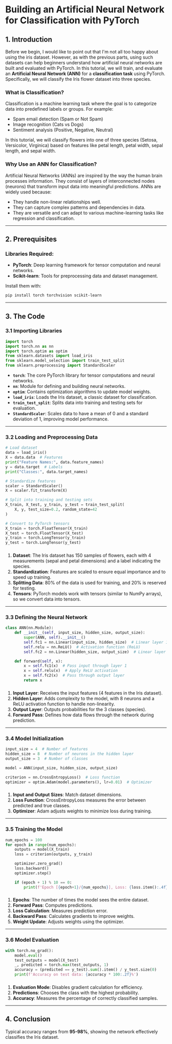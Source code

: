 # Building an Artificial Neural Network for Classification with PyTorch

## 1. Introduction
Before we begin, I would like to point out that I'm not all too happy about  using the iris dataset. However, as with the previous parts, using such datasets can help beginners understand how artificial neural networks are built and evaluated with PyTorch. In this tutorial, we will train, and evaluate an **Artificial Neural Network (ANN)** for a **classification task** using PyTorch. Specifically, we will classify the Iris flower dataset into three species.

### What is Classification?
Classification is a machine learning task where the goal is to categorize data into predefined labels or groups. For example:
- Spam email detection (Spam or Not Spam)
- Image recognition (Cats vs Dogs)
- Sentiment analysis (Positive, Negative, Neutral)

In this tutorial, we will classify flowers into one of three species (Setosa, Versicolor, Virginica) based on features like petal length, petal width, sepal length, and sepal width.

### Why Use an ANN for Classification?
Artificial Neural Networks (ANNs) are inspired by the way the human brain processes information. They consist of layers of interconnected nodes (neurons) that transform input data into meaningful predictions. ANNs are widely used because:
- They handle non-linear relationships well.
- They can capture complex patterns and dependencies in data.
- They are versatile and can adapt to various machine-learning tasks like regression and classification.

---

## 2. Prerequisites
### Libraries Required:
- **PyTorch**: Deep learning framework for tensor computation and neural networks.
- **Scikit-learn**: Tools for preprocessing data and dataset management.

Install them with:
```bash
pip install torch torchvision scikit-learn
```

---

## 3. The Code

### 3.1 Importing Libraries
```python
import torch  
import torch.nn as nn  
import torch.optim as optim  
from sklearn.datasets import load_iris  
from sklearn.model_selection import train_test_split  
from sklearn.preprocessing import StandardScaler  
```
- **`torch`**: The core PyTorch library for tensor computations and neural networks.
- **`nn`**: Module for defining and building neural networks.
- **`optim`**: Contains optimization algorithms to update model weights.
- **`load_iris`**: Loads the Iris dataset, a classic dataset for classification.
- **`train_test_split`**: Splits data into training and testing sets for evaluation.
- **`StandardScaler`**: Scales data to have a mean of 0 and a standard deviation of 1, improving model performance.

---

### 3.2 Loading and Preprocessing Data
```python
# Load dataset
data = load_iris()  
X = data.data  # Features
print("Feature Names:", data.feature_names)
y = data.target  # Labels
print("Classes:", data.target_names)

# Standardize features
scaler = StandardScaler()  
X = scaler.fit_transform(X)

# Split into training and testing sets
X_train, X_test, y_train, y_test = train_test_split(
    X, y, test_size=0.2, random_state=42
)

# Convert to PyTorch tensors
X_train = torch.FloatTensor(X_train)  
X_test = torch.FloatTensor(X_test)  
y_train = torch.LongTensor(y_train)  
y_test = torch.LongTensor(y_test) 
```
### 
1. **Dataset**: The Iris dataset has 150 samples of flowers, each with 4 measurements (sepal and petal dimensions) and a label indicating the species.
2. **Standardization**: Features are scaled to ensure equal importance and to speed up training.
3. **Splitting Data**: 80% of the data is used for training, and 20% is reserved for testing.
4. **Tensors**: PyTorch models work with tensors (similar to NumPy arrays), so we convert data into tensors.

---

### 3.3 Defining the Neural Network
```python
class ANN(nn.Module):  
    def __init__(self, input_size, hidden_size, output_size):  
        super(ANN, self).__init__()  
        self.fc1 = nn.Linear(input_size, hidden_size)  # Linear layer 1
        self.relu = nn.ReLU()  # Activation function (ReLU)
        self.fc2 = nn.Linear(hidden_size, output_size)  # Linear layer 2

    def forward(self, x):  
        x = self.fc1(x)  # Pass input through layer 1
        x = self.relu(x)  # Apply ReLU activation
        x = self.fc2(x)  # Pass through output layer
        return x
```
### 
1. **Input Layer**: Receives the input features (4 features in the Iris dataset).
2. **Hidden Layer**: Adds complexity to the model, with 8 neurons and a ReLU activation function to handle non-linearity.
3. **Output Layer**: Outputs probabilities for the 3 classes (species).
4. **Forward Pass**: Defines how data flows through the network during prediction.

---

### 3.4 Model Initialization
```python
input_size = 4  # Number of features
hidden_size = 8  # Number of neurons in the hidden layer
output_size = 3  # Number of classes

model = ANN(input_size, hidden_size, output_size)

criterion = nn.CrossEntropyLoss()  # Loss function
optimizer = optim.Adam(model.parameters(), lr=0.01)  # Optimizer
```
### 
1. **Input and Output Sizes**: Match dataset dimensions.
2. **Loss Function**: CrossEntropyLoss measures the error between predicted and true classes.
3. **Optimizer**: Adam adjusts weights to minimize loss during training.

---

### 3.5 Training the Model
```python
num_epochs = 100  
for epoch in range(num_epochs):  
    outputs = model(X_train)  
    loss = criterion(outputs, y_train)  

    optimizer.zero_grad()  
    loss.backward()  
    optimizer.step()  

    if (epoch + 1) % 10 == 0:  
        print(f'Epoch [{epoch+1}/{num_epochs}], Loss: {loss.item():.4f}')
```
### 
1. **Epochs**: The number of times the model sees the entire dataset.
2. **Forward Pass**: Computes predictions.
3. **Loss Calculation**: Measures prediction error.
4. **Backward Pass**: Calculates gradients to improve weights.
5. **Weight Update**: Adjusts weights using the optimizer.

---

### 3.6 Model Evaluation
```python
with torch.no_grad():  
    model.eval()  
    test_outputs = model(X_test)  
    _, predicted = torch.max(test_outputs, 1)  
    accuracy = (predicted == y_test).sum().item() / y_test.size(0)  
    print(f'Accuracy on test data: {accuracy * 100:.2f}%')
```
### 
1. **Evaluation Mode**: Disables gradient calculation for efficiency.
2. **Predictions**: Chooses the class with the highest probability.
3. **Accuracy**: Measures the percentage of correctly classified samples.

---

## 4. Conclusion
Typical accuracy ranges from **95-98%**, showing the network effectively classifies the Iris dataset.





